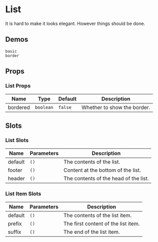 # List

It is hard to make it looks elegant. However things should be done.

<!--single-column-->

## Demos

```demo
basic
border
```

## Props

### List Props

| Name     | Type      | Default | Description                 |
| -------- | --------- | ------- | --------------------------- |
| bordered | `boolean` | `false` | Whether to show the border. |

## Slots

### List Slots

| Name    | Parameters | Description                           |
| ------- | ---------- | ------------------------------------- |
| default | `()`       | The contents of the list.             |
| footer  | `()`       | Content at the bottom of the list.    |
| header  | `()`       | The contents of the head of the list. |

### List Item Slots

| Name    | Parameters | Description                         |
| ------- | ---------- | ----------------------------------- |
| default | `()`       | The contents of the list item.      |
| prefix  | `()`       | The first content of the list item. |
| suffix  | `()`       | The end of the list item.           |
